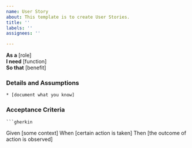```yaml
---
name: User Story
about: This template is to create User Stories.
title: ''
labels: ''
assignees: ''

---
```


**As a** [role]  
**I need** [function]  
**So that** [benefit]  
      
### Details and Assumptions
    * [document what you know]
 
### Acceptance Criteria     
    ```gherkin
 Given [some context]
 When [certain action is taken]
 Then [the outcome of action is observed]
 ```

